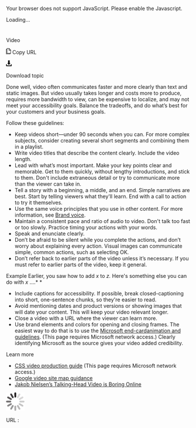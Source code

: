 Your browser does not support JavaScript. Please enable the Javascript.

Loading...

# 

Video

![Copy URL](video_files/Copy.png)
Copy URL

![Download](video_files/Download.png)

Download topic

Done
well, video often communicates faster and more clearly than text and
static images. But video usually takes longer and costs more to
produce, requires more bandwidth to view, can be expensive to
localize, and may not meet your accessibility goals. Balance the
tradeoffs, and do what’s best for your customers and your business
goals.

Follow these guidelines:

  - Keep
    videos short—under 90 seconds when you can. For more complex
    subjects, consider creating several short segments and
    combining them in a playlist.
  - Write video titles that describe the content clearly. Include the video length. 
  - Lead
    with what’s most important. Make your key points clear and
    memorable. Get to them quickly, without lengthy introductions, and
    stick to them. Don't include extraneous detail or try to
    communicate more than the viewer can take in.
  - Tell
    a story with a beginning, a middle, and an end. Simple narratives
    are best. Start by telling viewers what they'll learn. End with a
    call to action to try it themselves.
  - Use the same voice principles that you use in other content. For more information, see [Brand voice](https://worldready.cloudapp.net/Styleguide/Read?id=2700&topicid=28361). 
  - Maintain
    a consistent pace and ratio of audio to video. Don't talk too fast
    or too slowly. Practice timing your actions with your words.
  - Speak and enunciate clearly. 
  - Don’t
    be afraid to be silent while you complete the actions, and don’t
    worry about explaining every action. Visual images can communicate
    simple, common actions, such as selecting OK.
  - Don’t
    refer back to earlier parts of the video unless
    it’s necessary. If you must refer to earlier parts of the video,
    keep it general. 

Example
Earlier, you saw how to add *x* to *z.* Here's something else you can do with *x* ....*
*

  - Include
    captions for accessibility. If possible, break closed-captioning
    into short, one-sentence chunks, so they're easier to read.
  - Avoid
    mentioning dates and product versions or showing images that will
    date your content. This will keep your video relevant longer.
  - Close a video with a URL where the viewer can learn more.
  - Use brand elements and colors for opening and closing frames. The easiest way to do that is to use the [Microsoft end-card](https://microsoft.sharepoint.com/teams/BrandCentral/Pages/Bundles/Microsoft_logo_endcard_animation.aspx)[animation and guidelines](https://microsoft.sharepoint.com/teams/BrandCentral/Pages/Bundles/Microsoft_logo_endcard_animation.aspx). (This page requires Microsoft network access.) Clearly identifying Microsoft as the source gives your video added credibility.

Learn more

  - [CSS video production guide](https://microsoft.sharepoint.com/teams/cssclp/_layouts/15/WopiFrame.aspx?sourcedoc=%7B0C43A47E-BC20-44B3-A1E7-4FDC06EAF830%7D&file=Video%20Production%20Guide.docx&action=default&DefaultItemOpen=1) (This page requires Microsoft network access.)
  - [Google video site map guidance](http://www.reelseo.com/how-video-sitemaps/)
  - [Jakob Nielsen’s Talking-Head Video is Boring Online](http://www.nngroup.com/articles/talking-head-video-is-boring-online/)

![In progress](video_files/activity-large.gif)

URL :

